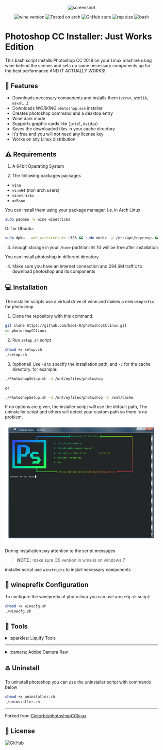 
<div align="center" class="tip" markdown="1" style>

![screenshot](images/Screenshot.png)

![wine version](https://img.shields.io/badge/wine-%E2%96%B29.0-red) ![Tested on arch](https://img.shields.io/badge/Tested%20on-Arch-brightgreen) ![GitHub stars](https://img.shields.io/github/stars/kc01-8/photoshopCClinux) ![rep size](https://img.shields.io/github/repo-size/gictorbit/photoshopCClinux) ![bash](https://img.shields.io/badge/bash-5.0-yellowgreen)
</div>

# Photoshop CC Installer: Just Works Edition
This bash script installs Photoshop CC 2018 on your Linux machine using wine behind the scenes
and sets up some necessary components up for the best performance AND IT ACTUALLY WORKS!

## :rocket: Features
* Downloads necessary components and installs them (`vcrun`, `atmlib`, `msxml`...)
* Downloads *WORKING* `photoshop.exe` installer
* Creates photoshop command and a desktop entry
* Wine dark mode
* Supports graphic cards like (`intel`, `Nvidia`)
* Saves the downloaded files in your cache directory
* It's free and you will not need any license key
* Works on any Linux distribution

## :warning: Requirements
1. A 64bit Operating System

2. The following packages packages
* `wine`
* `wine64` (non arch users)
* `winetricks`
* `md5sum`


You can install them using your package manager, i.e. in Arch Linux:
```bash
sudo pacman -S wine winetricks
``` 
Or for Ubuntu:
```bash
sudo dpkg --add-architecture i386 && sudo mkdir -p /etc/apt/keyrings && sudo wget -O /etc/apt/keyrings/winehq-archive.key https://dl.winehq.org/wine-builds/winehq.key && sudo wget -NP /etc/apt/sources.list.d/ https://dl.winehq.org/wine-builds/ubuntu/dists/$(lsb_release -sc)/winehq-$(lsb_release -sc).sources && sudo apt update && sudo apt install -y --install-recommends winehq-stable winetricks
``` 

3. Enough storage in your `/home` partition: `5G`
1G will be free after installation

You can install photoshop in different directory

4. Make sure you have an internet connection and 294.6M traffic to download photoshop and its components

## :computer: Installation

The installer scripts use a virtual drive of wine and makes a new `winprefix` for photoshop

1. Clone the repository with this command:
```bash
git clone https://github.com/kc01-8/photoshopCClinux.git
cd photoshopCClinux
```
2. Run `setup.sh` script

```bash
chmod +x setup.sh
./setup.sh
```

3. (optional) Use `-d` to specify the installation path, and `-c` for the cache directory.
for example:
```bash
./PhotoshopSetup.sh -d /mnt/myfiles/photoshop
```
or
```bash
./PhotoshopSetup.sh -d /mnt/myfiles/photoshop -c /mnt/cache
```
If no options are given, the installer script will use the default path, 
The uninstaller script and others will detect your custom path so there is no problem,


<div align="center" class="tip" markdown="1" style>

![setup-screenshot](images/setup-screenshot.png)
</div>

During installation pay attention to the script messages

> **NOTE :** make sure OS version in wine is on windows 7

installer script use `winetricks` to install necessary components

## :wine_glass: wineprefix Configuration
To configure the wineprefix of photoshop you can use `winecfg.sh` script:
```bash
chmod +x winecfg.sh
./winecfg.sh
```
## :hammer: Tools

<details>
<summary>:sparkles: Liquify Tools</summary>
As you know photoshop has many useful tools like `Liquify Tools`.</br>

If you get some errors while working with these tools,
It may because of the graphics card.</br>

Photoshop uses the `GPU` to process these tools so before using these tools make sure that your graphics card `(Nvidia, AMD)` is configured correctly in your Linux machine.
</br>The other solution is you can configure photoshop to use your `CPU` for image processing. to do that, follow the steps below:

* Go to edit tab and open `preferences` or `[ctrl+K]`
* Then go to the `performance` tab
* In the graphics processor settings section, uncheck `Use graphics processor`

![](https://user-images.githubusercontent.com/34630603/80861998-117b7a80-8c87-11ea-8f56-079f43dfafd9.png)
</details>

---
<details>
<summary>:camera: Adobe Camera Raw</summary>

Another useful adobe software is `camera raw` if you want to work with it beside photoshop you must install it separately to do this, after photoshop installation run `cameraRawInstaller.sh` script with commands below:
```bash
chmod +x cameraRawInstaller.sh
./cameraRawInstaller.sh
```
Then restart photoshop.you can open it from 
`Edit >>Preferences >> Camera Raw`

> **_NOTE1:_** The size of camera raw installation file is about 400MB


> **_NOTE2:_** Camera raw performance depends on your graphic card driver and its configuration

</details>

## :hotsprings: Uninstall
To uninstall photoshop you can use the uninstaller script with commands below

```bash
chmod +x uninstaller.sh
./uninstaller.sh
```
---
Forked from [Gictorbit/photoshopCClinux](https://github.com/Gictorbit/photoshopCClinux.git)

## :bookmark: License
![GitHub](https://img.shields.io/github/license/kc01-8/photoshopCClinux?style=for-the-badge)


